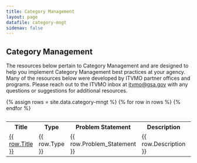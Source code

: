 ```yaml
---
title: Category Management
layout: page
datafile: category-mngt
sidenav: false
---
```


<section class="grid-container clearfix padding-left-0 padding-right-1">
<h1 class="margin-top-0">Category Management</h1>
    <div class="grid-row">
        <p>The resources below pertain to Category Management and are designed to help you implement Category Management best practices at your agency. Many of the resources below were developed by ITVMO partner offices and programs. Please reach out to the ITVMO inbox at <a href="mailto:itvmo@gsa.gov">itvmo@gsa.gov</a> with any questions or suggestions for additional resources.</p>
    </div>
<div class="usa-table-container--scrollable">
<table class="usa-table">
  <caption></caption>
  {% assign rows = site.data.category-mngt %}
  <th class="row-color">Title</th>
  <th class="row-color">Type</th>
  <th class="row-color">Problem Statement</th>
  <th class="row-color">Description</th>
  <th class="row-color">Last Updated</th>
    {% for row in rows %}
    <tr>
      <td><a href="{{  row.Link }}">{{  row.Title }}</a></td>
      <td>{{  row.Type }}</td>
      <td>{{  row.Problem_Statement }}</td>
      <td>{{  row.Description }}</td>
      <td>{{  row.Last_Updated }}</td>
    </tr>
    {% endfor %}
  </table>
</div>
</section>
